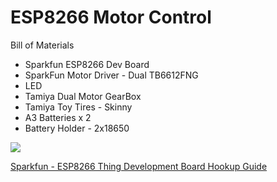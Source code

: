 # ESP8266 Motor Control

Bill of Materials
- Sparkfun ESP8266 Dev Board
- SparkFun Motor Driver - Dual TB6612FNG
- LED
- Tamiya Dual Motor GearBox
- Tamiya Toy Tires - Skinny
- A3 Batteries x 2
- Battery Holder - 2x18650

![](https://cdn.sparkfun.com/assets/learn_tutorials/4/4/5/esp8266-top.jpg)

[Sparkfun - ESP8266 Thing Development Board Hookup Guide](https://learn.sparkfun.com/tutorials/esp8266-thing-development-board-hookup-guide/all)

